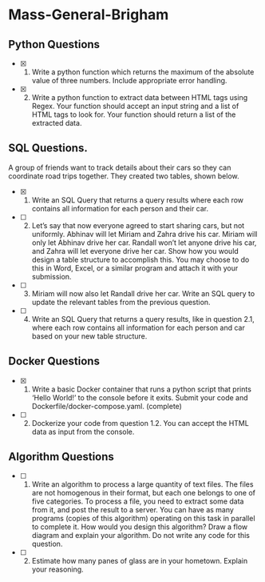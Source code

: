 # Mass-General-Brigham
## Python Questions
- [x] 1. Write a python function which returns the maximum of the absolute value of three numbers. Include appropriate error handling.
- [x] 2. Write a python function to extract data between HTML tags using Regex. Your function should accept an input string and a list of HTML tags to look for. Your function should return a list of the extracted data.

## SQL Questions. 
A group of friends want to track details about their cars so they can coordinate road trips together. They created two tables, shown below.
- [x] 1. Write an SQL Query that returns a query results where each row contains all information for each person and their car.
- [ ] 2. Let’s say that now everyone agreed to start sharing cars, but not uniformly. Abhinav will let Miriam and Zahra drive his car. Miriam will only let Abhinav drive her car. Randall won’t let anyone drive his car, and Zahra will let everyone drive her car. Show how you would design a table structure to accomplish this. You may choose to do this in Word, Excel, or a similar program and attach it with your submission.
- [ ] 3. Miriam will now also let Randall drive her car. Write an SQL query to update the relevant tables from the previous question.
- [ ] 4. Write an SQL Query that returns a query results, like in question 2.1, where each row contains all information for each person and car based on your new table structure.
## Docker Questions
- [x] 1. Write a basic Docker container that runs a python script that prints ‘Hello World!’ to the console before it exits. Submit your code and Dockerfile/docker-compose.yaml. (complete)
- [ ] 2. Dockerize your code from question 1.2. You can accept the HTML data as input from the console.

## Algorithm Questions
- [ ] 1. Write an algorithm to process a large quantity of text files. The files are not homogenous in their format, but each one belongs to one of five categories. To process a file, you need to extract some data from it, and post the result to a server. You can have as many programs (copies of this algorithm) operating on this task in parallel to complete it. How would you design this algorithm? Draw a flow diagram and explain your algorithm. Do not write any code for this question.
- [ ] 2. Estimate how many panes of glass are in your hometown. Explain your reasoning.